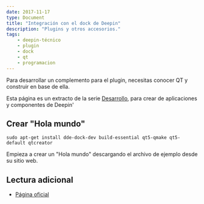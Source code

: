 ```yaml
---
date: 2017-11-17
type: Document
title: "Integración con el dock de Deepin"
description: "Plugins y otros accesorios."
tags:
    - deepin-técnico
    - plugin
    - dock
    - qt
    - programacion
---
```

Para desarrollar un complemento para el plugin, necesitas conocer QT y construir en base de ella.

Esta página es un extracto de la serie <a href="/desarrollo">Desarrollo</a>, para crear de aplicaciones y componentes de Deepin'

## Crear "Hola mundo"

~~~
sudo apt-get install dde-dock-dev build-essential qt5-qmake qt5-default qtcreator
~~~

Empieza a crear un "Hola mundo" descargando el archivo de ejemplo desde su sitio web.

## Lectura adicional
* [Página oficial](https://www.deepin.org/es/developer-community/dock-plugin/)

